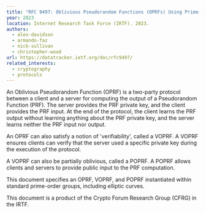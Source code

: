 ```yaml
---
title: "RFC 9497: Oblivious Pseudorandom Functions (OPRFs) Using Prime-Order Groups"
year: 2023
location: Internet Research Task Force (IRTF). 2023.
authors:
  - alex-davidson
  - armando-faz
  - nick-sullivan
  - christopher-wood
url: https://datatracker.ietf.org/doc/rfc9497/
related_interests:
  - cryptography
  - protocols
---
```


An Oblivious Pseudorandom Function (OPRF) is a two-party protocol between a client and a server for computing the output of a Pseudorandom Function (PRF). The server provides the PRF private key, and the client provides the PRF input. At the end of the protocol, the client learns the PRF output without learning anything about the PRF private key, and the server learns neither the PRF input nor output. 

An OPRF can also satisfy a notion of 'verifiability', called a VOPRF. A VOPRF ensures clients can verify that the server used a specific private key during the execution of the protocol. 

A VOPRF can also be partially oblivious, called a POPRF. A POPRF allows clients and servers to provide public input to the PRF computation.

This document specifies an OPRF, VOPRF, and POPRF instantiated within standard prime-order groups, including elliptic curves. 

This document is a product of the Crypto Forum Research Group (CFRG) in the IRTF.

